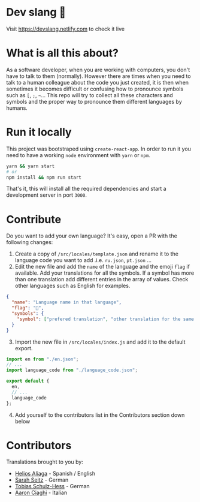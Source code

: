 # Dev slang 💬

Visit https://devslang.netlify.com to check it live

# What is all this about?

As a software developer, when you are working with computers, you don't have to talk to them (normally). However there are times when you need to talk to a human colleague about the code you just created, it is then when sometimes it becomes difficult or confusing how to pronounce symbols such as `[`, `;`, `~`... This repo will try to collect all these characters and symbols and the proper way to pronounce them different languages by humans.

# Run it locally
This project was bootstraped using `create-react-app`. In order to run it you need to have a working `node` environment with `yarn` or `npm`.
```bash
yarn && yarn start
# or
npm install && npm run start
```
That's it, this will install all the required dependencies and start a development server in port `3000`.

# Contribute

Do you want to add your own language? It's easy, open a PR with the following changes:

1. Create a copy of `/src/locales/template.json` and rename it to the language code you want to add .i.e. `ru.json`, `pt.json` ...
2. Edit the new file and add the `name` of the language and the emoji `flag` if available. Add your translations for all the symbols. If a symbol has more than one translation add different entries in the array of values. Check other languages such as English for examples.

```json
{
  "name": "Language name in that language",
  "flag": "🏁",
  "symbols": {
    "symbol": ["prefered translation", "other translation for the same symbol"]
  }
}
```

3. Import the new file in `/src/locales/index.js` and add it to the default export.

```js
import en from "./en.json";
// ...
import language_code from "./language_code.json";

export default {
  en,
  // ...
  language_code
};
```

4. Add yourself to the contributors list in the Contributors section down below

# Contributors

Translations brought to you by:

- [Helios Aliaga](https://github.com/heliosam) - Spanish / English
- [Sarah Seitz](https://github.com/SarahNox) - German
- [Tobias Schulz-Hess](https://github.com/ToBeHH) - German
- [Aaron Ciaghi](https://github.com/aaronsama) - Italian
